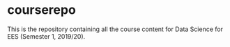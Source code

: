 # courserepo
This is the repository containing all the course content for Data Science for EES (Semester 1, 2019/20). 
